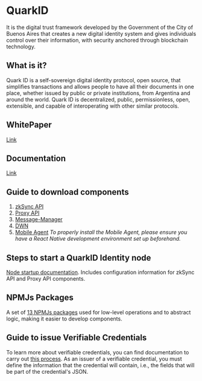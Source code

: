 # QuarkID

It is the digital trust framework developed by the Government of the City of Buenos Aires that creates a new digital identity system and gives individuals control over their information, with security anchored through blockchain technology.

## What is it?

Quark ID is a self-sovereign digital identity protocol, open source, that simplifies transactions and allows people to have all their documents in one place, whether issued by public or private institutions, from Argentina and around the world. Quark ID is decentralized, public, permissionless, open, extensible, and capable of interoperating with other similar protocols.

## WhitePaper

[Link](https://github.com/ssi-quarkid/WhitePaper)

## Documentation
[Link](https://docs.quarkid.org/en/)

## Guide to download components

1. [zkSync API](https://github.com/ssi-quarkid/api-zkSync)
2. [Proxy API](https://github.com/ssi-quarkid/api-proxy)
3. [Message-Manager](https://github.com/ssi-quarkid/message-manager)
4. [DWN](https://github.com/ssi-quarkid/dwn)
5. [Mobile Agent](https://github.com/ssi-quarkid/agente-mobile) *To properly install the Mobile Agent, please ensure you have a React Native development environment set up beforehand.*

## Steps to start a QuarkID Identity node
[Node startup documentation](https://github.com/ssi-quarkid/Nodo-QuickStart). Includes configuration information for zkSync API and Proxy API components.

## NPMJs Packages
A set of [13 NPMJs packages](https://github.com/ssi-quarkid/Paquetes-NPMjs) used for low-level operations and to abstract logic, making it easier to develop components.

## Guide to issue Verifiable Credentials

To learn more about verifiable credentials, you can find documentation to carry out [this process](https://docs.quarkid.org/en/Quickstart/Creacion%20de%20una%20VC/). As an issuer of a verifiable credential, you must define the information that the credential will contain, i.e., the fields that will be part of the credential's JSON.

